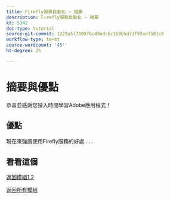 ```yaml
---
title: Firefly服務自動化 — 摘要
description: Firefly服務自動化 — 摘要
kt: 5342
doc-type: tutorial
source-git-commit: 1229a57730076c49adcbc168b5d73f92ad7581c9
workflow-type: tm+mt
source-wordcount: '45'
ht-degree: 2%

---
```


# 摘要與優點

恭喜並感謝您投入時間學習Adobe應用程式！

## 優點

現在來強調使用Firefly服務的好處……


## 看看這個


[返回模組1.2](./automation.md)

[返回所有模組](../../../overview.md)
